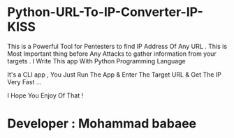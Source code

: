 # Python-URL-To-IP-Converter-IP-KISS

This is a Powerful Tool for Pentesters to find IP Address Of Any URL . This is Most Important thing before Any Attacks to gather information from your targets . I Write This app With Python Programming Language

It's a CLI app , You Just Run The App & Enter The Target URL & Get The IP Very Fast ...

I Hope You Enjoy Of That !

# Developer : Mohammad babaee
